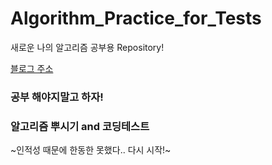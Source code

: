 # Algorithm_Practice_for_Tests

새로운 나의 알고리즘 공부용 Repository!

[블로그 주소](https://storyofslacker.tistory.com)


### 공부 해야지말고 하자!

### 알고리즘 뿌시기 and 코딩테스트 

~인적성 때문에 한동한 못했다.. 다시 시작!~

